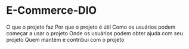 # E-Commerce-DIO
O que o projeto faz Por que o projeto é útil Como os usuários podem começar a usar o projeto Onde os usuários podem obter ajuda com seu projeto Quem mantém e contribui com o projeto
